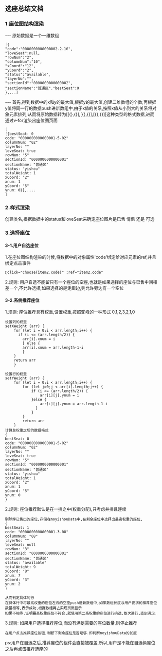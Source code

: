 ## 选座总结文档
### 1.座位图结构渲染
--- 原始数据是一个一维数组

```
[{
"code":"0000000000000002-2-10",
"loveSeat":null,
"rowNum":"2",
"columnNum":"10",
"xCoord":"12",
"yCoord":"2",
"status":"available",
"layerNo":"",
"sectionId":"0000000000000002",
"sectionName":"普通区","bestSeat":0
},...]
```

--- 首先,得到数据中的x和y的最大值,根据y的最大值,创建二维数组的个数;再根据y值将同一行的数据push进新数组中,由于x值的关系,按照x值从小到大的关系将对象元素排列;从而将原始数据转为[[{},{}],[{},{}],[{},{}]]这种类型的格式数据,进而通过v-for渲染出座位图页面

```
[
[{bestSeat: 0
code: "0000000000000001-5-02"
columnNum: "02"
layerNo: ""
loveSeat: true
rowNum: "5"
sectionId: "0000000000000001"
sectionName: "普通区"
status: "yishou"
totalWeight: 1
xCoord: "2"
xnum: 1
yCoord: "5"
ynum: 0}],....
]
```

### 2.样式渲染
创建类名,根据数据中的status和loveSeat来确定座位图片是已售 情侣 还是 可选

### 3.选择座位

#### 3-1.用户自选座位

1.在座位图结构渲染的时候,将数据中的对象属性'code'绑定给对应元素的ref,并且绑定点击事件

```
@click="choose(item2.code)" :ref="item2.code"
```
2.规则: 用户自选不能留只有一个座位的空座,也就是如果选择的座位与已售中间相差一个,不允许选择;如果选择的是走廊边,则允许旁边有一个空位

#### 3-2.系统推荐座位

1.规则: 座位推荐具有权重,设置权重,按照驼峰的一种形式 0,1,2,3,2,1,0

```
设置列的权重
setXWeight (arr) {
    for (let i = 0;i < arr.length;i++) {
      if (i <= (arr.length/2)) {
        arr[i].xnum = i
        } else {
        arr[i].xnum = arr.length-1-i
        }
    }
    return arr
    }

设置行的权重
setYWeight (arr) {
    for (let i = 0;i < arr.length;i++) {
        for (let j=0;j < arr[i].length;j++) {
            if (i <= (arr.length/2)) {
                arr[i][j].ynum = i
            }else {
                arr[i][j].ynum = arr.length-1-i
              }
            }
        }
        return arr
    }
计算总权重之后的数据格式
{
bestSeat: 0
code: "0000000000000001-5-02"
columnNum: "02"
layerNo: ""
loveSeat: true
rowNum: "5"
sectionId: "0000000000000001"
sectionName: "普通区"
status: "yishou"
totalWeight: 1
xCoord: "2"
xnum: 1
yCoord: "5"
ynum: 0
}
```
2.规则: 座位推荐默认是在一排之中(权重分配),只考虑并排且连续

```
剔除掉已售出的座位,存储在noyishouData中,在剩余座位中选择出最高权重的座位,
{
bestSeat: 1
code: "0000000000000001-3-08"
columnNum: "08"
layerNo: ""
loveSeat: null
rowNum: "3"
sectionId: "0000000000000001"
sectionName: "普通区"
status: "available"
totalWeight: 9
xCoord: "8"
xnum: 7
yCoord: "3"
ynum: 2
}

从而判定具体的行
在具体行中将最高权重的座位左右的空座push进新数组中,如果数组长度与用户要求的推荐座位数量相等,表示成功,根据数组再去实现页面显示
如果不相等,证明最高权重座位不符合,就使用第二高权重的座位进行挑选,依次进行,直到满足.
```


3.规则: 如果用户选择推荐座位,而没有满足需要的座位数量,则停止推荐


```
在用户点击推荐座位按钮,判断下剩余座位是否足够.即判断noyishouData的长度
```
ps:用户在自选之后,推荐座位的组件会直接被覆盖,所以,用户是不能在自选俩座位之后再点击推荐选座的
